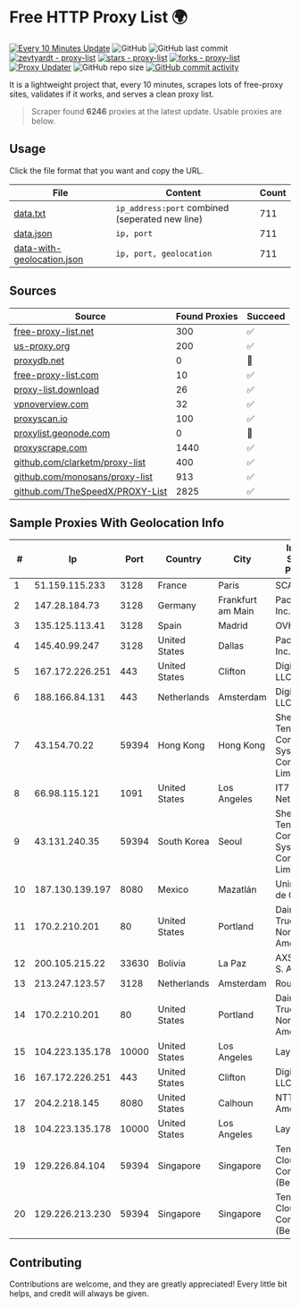
# Free HTTP Proxy List 🌍

[![Every 10 Minutes Update](https://github.com/mertguvencli/http-proxy-list/actions/workflows/main.yml/badge.svg?branch=main)](https://github.com/mertguvencli/http-proxy-list/actions/workflows/main.yml)
![GitHub](https://img.shields.io/github/license/mertguvencli/http-proxy-list)
![GitHub last commit](https://img.shields.io/github/last-commit/mertguvencli/http-proxy-list)
[![zevtyardt - proxy-list](https://img.shields.io/static/v1?label=zevtyardt&message=proxy-list&color=blue&logo=github)](https://github.com/zevtyardt/proxy-list "Go to GitHub repo")
[![stars - proxy-list](https://img.shields.io/github/stars/zevtyardt/proxy-list?style=social)](https://github.com/zevtyardt/proxy-list)
[![forks - proxy-list](https://img.shields.io/github/forks/zevtyardt/proxy-list?style=social)](https://github.com/zevtyardt/proxy-list)
[![Proxy Updater](https://github.com/zevtyardt/proxy-list/workflows/Proxy%20Updater/badge.svg)](https://github.com/zevtyardt/proxy-list/actions?query=workflow:"Proxy+Updater")
![GitHub repo size](https://img.shields.io/github/repo-size/zevtyardt/proxy-list)
[![GitHub commit activity](https://img.shields.io/github/commit-activity/m/zevtyardt/proxy-list?logo=commits)](https://github.com/zevtyardt/proxy-list/commits/main)

It is a lightweight project that, every 10 minutes, scrapes lots of free-proxy sites, validates if it works, and serves a clean proxy list.

> Scraper found **6246** proxies at the latest update. Usable proxies are below.

## Usage

Click the file format that you want and copy the URL.

|File|Content|Count|
|----|-------|-----|
|[data.txt](https://raw.githubusercontent.com/mertguvencli/http-proxy-list/main/proxy-list/data.txt)|`ip_address:port` combined (seperated new line)|711|
|[data.json](https://raw.githubusercontent.com/mertguvencli/http-proxy-list/main/proxy-list/data.json)|`ip, port`|711|
|[data-with-geolocation.json](https://raw.githubusercontent.com/mertguvencli/http-proxy-list/main/proxy-list/data-with-geolocation.json)|`ip, port, geolocation`|711|

## Sources

|Source|Found Proxies|Succeed|
|------|-------------|-------|
|[free-proxy-list.net](https://free-proxy-list.net)|300|✅|
|[us-proxy.org](https://www.us-proxy.org)|200|✅|
|[proxydb.net](http://proxydb.net)|0|🚫|
|[free-proxy-list.com](https://free-proxy-list.com/?page=&port=&type%5B%5D=http&type%5B%5D=https&up_time=0&search=Search)|10|✅|
|[proxy-list.download](https://www.proxy-list.download/HTTP)|26|✅|
|[vpnoverview.com](https://vpnoverview.com/privacy/anonymous-browsing/free-proxy-servers)|32|✅|
|[proxyscan.io](https://www.proxyscan.io)|100|✅|
|[proxylist.geonode.com](https://proxylist.geonode.com/api/proxy-list?limit=300&page=1&sort_by=lastChecked&sort_type=desc&protocols=http,https)|0|🚫|
|[proxyscrape.com](https://api.proxyscrape.com/v2/?request=displayproxies&protocol=http&timeout=10000&country=all&ssl=all&anonymity=all)|1440|✅|
|[github.com/clarketm/proxy-list](https://raw.githubusercontent.com/clarketm/proxy-list/master/proxy-list-raw.txt)|400|✅|
|[github.com/monosans/proxy-list](https://raw.githubusercontent.com/monosans/proxy-list/main/proxies/http.txt)|913|✅|
|[github.com/TheSpeedX/PROXY-List](https://raw.githubusercontent.com/TheSpeedX/PROXY-List/master/http.txt)|2825|✅|


## Sample Proxies With Geolocation Info

|#|Ip|Port|Country|City|Internet Service Provider|
|-|--|----|-------|----|-------------------------|
|1|51.159.115.233|3128|France|Paris|SCALEWAY|
|2|147.28.184.73|3128|Germany|Frankfurt am Main|Packet Host, Inc.|
|3|135.125.113.41|3128|Spain|Madrid|OVH SAS|
|4|145.40.99.247|3128|United States|Dallas|Packet Host, Inc.|
|5|167.172.226.251|443|United States|Clifton|DigitalOcean, LLC|
|6|188.166.84.131|443|Netherlands|Amsterdam|DigitalOcean, LLC|
|7|43.154.70.22|59394|Hong Kong|Hong Kong|Shenzhen Tencent Computer Systems Company Limited|
|8|66.98.115.121|1091|United States|Los Angeles|IT7 Networks Inc|
|9|43.131.240.35|59394|South Korea|Seoul|Shenzhen Tencent Computer Systems Company Limited|
|10|187.130.139.197|8080|Mexico|Mazatlán|Uninet S.A. de C.V.|
|11|170.2.210.201|80|United States|Portland|Daimler Trucks of North America LLC|
|12|200.105.215.22|33630|Bolivia|La Paz|AXS Bolivia S. A.|
|13|213.247.123.57|3128|Netherlands|Amsterdam|Routit BV|
|14|170.2.210.201|80|United States|Portland|Daimler Trucks of North America LLC|
|15|104.223.135.178|10000|United States|Los Angeles|LayerHost|
|16|167.172.226.251|443|United States|Clifton|DigitalOcean, LLC|
|17|204.2.218.145|8080|United States|Calhoun|NTT America, Inc.|
|18|104.223.135.178|10000|United States|Los Angeles|LayerHost|
|19|129.226.84.104|59394|Singapore|Singapore|Tencent Cloud Computing (Beijing) Co|
|20|129.226.213.230|59394|Singapore|Singapore|Tencent Cloud Computing (Beijing) Co|



## Contributing

Contributions are welcome, and they are greatly appreciated! Every
little bit helps, and credit will always be given.

